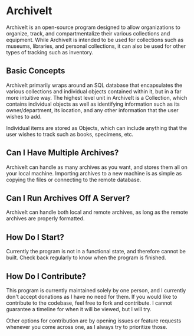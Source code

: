 # ArchiveIt
ArchiveIt is an open-source program designed to allow organizations to organize, track, and compartmentalize their various collections and equipment.  While ArchiveIt is intended to be used for collections such as museums, libraries, and personal collections, it can also be used for other types of tracking such as inventory.

## Basic Concepts
ArchiveIt primarily wraps around an SQL database that encapsulates the various collections and individual objects contained within it, but in a far more intuitive way.  The highest level unit in ArchiveIt is a Collection, which contains individual objects as well as identifying information such as its owner/department, its location, and any other information that the user wishes to add.

Individual items are stored as Objects, which can include anything that the user wishes to track such as books, specimens, etc.

## Can I Have Multiple Archives?
ArchiveIt can handle as many archives as you want, and stores them all on your local machine.  Importing archives to a new machine is as simple as copying the files or connecting to the remote database.

## Can I Run Archives Off A Server?
ArchiveIt can handle both local and remote archives, as long as the remote archives are properly formatted.

## How Do I Start?
Currently the program is not in a functional state, and therefore cannot be built.  Check back regularly to know when the program is finished.

## How Do I Contribute?
This program is currently maintained solely by one person, and I currently don't accept donations as I have no need for them.  If you would like to contribute to the codebase, feel free to fork and contribute.  I cannot guarantee a timeline for when it will be viewed, but I will try.

Other options for contribution are by opening issues or feature requests whenever you come across one, as I always try to prioritize those.